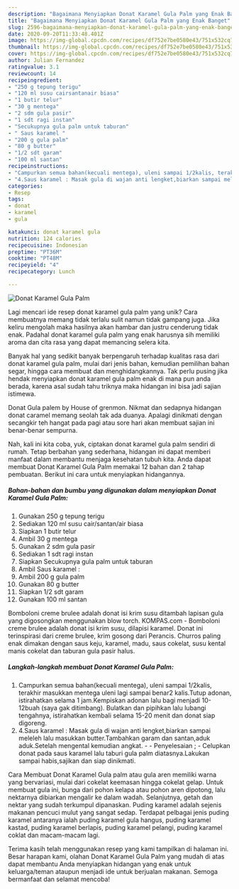 ```yaml
---
description: "Bagaimana Menyiapkan Donat Karamel Gula Palm yang Enak Banget"
title: "Bagaimana Menyiapkan Donat Karamel Gula Palm yang Enak Banget"
slug: 2596-bagaimana-menyiapkan-donat-karamel-gula-palm-yang-enak-banget
date: 2020-09-20T11:33:48.401Z
image: https://img-global.cpcdn.com/recipes/df752e7be0580e43/751x532cq70/donat-karamel-gula-palm-foto-resep-utama.jpg
thumbnail: https://img-global.cpcdn.com/recipes/df752e7be0580e43/751x532cq70/donat-karamel-gula-palm-foto-resep-utama.jpg
cover: https://img-global.cpcdn.com/recipes/df752e7be0580e43/751x532cq70/donat-karamel-gula-palm-foto-resep-utama.jpg
author: Julian Fernandez
ratingvalue: 3.1
reviewcount: 14
recipeingredient:
- "250 g tepung terigu"
- "120 ml susu cairsantanair biasa"
- "1 butir telur"
- "30 g mentega"
- "2 sdm gula pasir"
- "1 sdt ragi instan"
- "Secukupnya gula palm untuk taburan"
- " Saus karamel "
- "200 g gula palm"
- "80 g butter"
- "1/2 sdt garam"
- "100 ml santan"
recipeinstructions:
- "Campurkan semua bahan(kecuali mentega), uleni sampai 1/2kalis, terakhir masukkan mentega uleni lagi sampai benar2 kalis.Tutup adonan, istirahatkan selama 1 jam.Kempiskan adonan lalu bagi menjadi 10-12buah (saya gak ditimbang). Bulatkan dan pipihkan lalu lubangi tengahnya, istirahatkan kembali selama 15-20 menit dan donat siap digoreng."
- "4.Saus karamel : Masak gula di wajan anti lengket,biarkan sampai meleleh lalu masukkan butter.Tambahkan garam dan santan,aduk aduk.Setelah mengental kemudian angkat.  Penyelesaian ; Celupkan donat pada saus karamel lalu taburi gula palm diatasnya.Lakukan sampai habis,sajikan dan siap dinikmati."
categories:
- Resep
tags:
- donat
- karamel
- gula

katakunci: donat karamel gula 
nutrition: 124 calories
recipecuisine: Indonesian
preptime: "PT36M"
cooktime: "PT48M"
recipeyield: "4"
recipecategory: Lunch

---
```



![Donat Karamel Gula Palm](https://img-global.cpcdn.com/recipes/df752e7be0580e43/751x532cq70/donat-karamel-gula-palm-foto-resep-utama.jpg)

Lagi mencari ide resep donat karamel gula palm yang unik? Cara membuatnya memang tidak terlalu sulit namun tidak gampang juga. Jika keliru mengolah maka hasilnya akan hambar dan justru cenderung tidak enak. Padahal donat karamel gula palm yang enak harusnya sih memiliki aroma dan cita rasa yang dapat memancing selera kita.

Banyak hal yang sedikit banyak berpengaruh terhadap kualitas rasa dari donat karamel gula palm, mulai dari jenis bahan, kemudian pemilihan bahan segar, hingga cara membuat dan menghidangkannya. Tak perlu pusing jika hendak menyiapkan donat karamel gula palm enak di mana pun anda berada, karena asal sudah tahu triknya maka hidangan ini bisa jadi sajian istimewa.

Donat Gula palem by House of grenmon. Nikmat dan sedapnya hidangan donat caramel memang seolah tak ada duanya. Apalagi dinikmati dengan secangkir teh hangat pada pagi atau sore hari akan membuat sajian ini benar-benar sempurna.


Nah, kali ini kita coba, yuk, ciptakan donat karamel gula palm sendiri di rumah. Tetap berbahan yang sederhana, hidangan ini dapat memberi manfaat dalam membantu menjaga kesehatan tubuh kita. Anda dapat membuat Donat Karamel Gula Palm memakai 12 bahan dan 2 tahap pembuatan. Berikut ini cara untuk menyiapkan hidangannya.

<!--inarticleads1-->

##### Bahan-bahan dan bumbu yang digunakan dalam menyiapkan Donat Karamel Gula Palm:

1. Gunakan 250 g tepung terigu
1. Sediakan 120 ml susu cair/santan/air biasa
1. Siapkan 1 butir telur
1. Ambil 30 g mentega
1. Gunakan 2 sdm gula pasir
1. Sediakan 1 sdt ragi instan
1. Siapkan Secukupnya gula palm untuk taburan
1. Ambil  Saus karamel :
1. Ambil 200 g gula palm
1. Gunakan 80 g butter
1. Siapkan 1/2 sdt garam
1. Gunakan 100 ml santan


Bomboloni creme brulee adalah donat isi krim susu ditambah lapisan gula yang digosongkan menggunakan blow torch. KOMPAS.com - Bomboloni creme brulee adalah donat isi krim susu, dilapisi karamel. Donat ini terinspirasi dari creme brulee, krim gosong dari Perancis. Churros paling enak dimakan dengan saus keju, karamel, madu, saus cokelat, susu kental manis cokelat dan taburan gula pasir halus. 

<!--inarticleads2-->

##### Langkah-langkah membuat Donat Karamel Gula Palm:

1. Campurkan semua bahan(kecuali mentega), uleni sampai 1/2kalis, terakhir masukkan mentega uleni lagi sampai benar2 kalis.Tutup adonan, istirahatkan selama 1 jam.Kempiskan adonan lalu bagi menjadi 10-12buah (saya gak ditimbang). Bulatkan dan pipihkan lalu lubangi tengahnya, istirahatkan kembali selama 15-20 menit dan donat siap digoreng.
1. 4.Saus karamel : Masak gula di wajan anti lengket,biarkan sampai meleleh lalu masukkan butter.Tambahkan garam dan santan,aduk aduk.Setelah mengental kemudian angkat. -  - Penyelesaian ; - Celupkan donat pada saus karamel lalu taburi gula palm diatasnya.Lakukan sampai habis,sajikan dan siap dinikmati.


Cara Membuat Donat Karamel Gula palm atau gula aren memiliki warna yang bervariasi, mulai dari cokelat keemasan hingga cokelat gelap. Untuk membuat gula ini, bunga dari pohon kelapa atau pohon aren dipotong, lalu nektarnya dibiarkan mengalir ke dalam wadah. Selanjutnya, getah dan nektar yang sudah terkumpul dipanaskan. Puding karamel adalah sejenis makanan pencuci mulut yang sangat sedap. Terdapat pelbagai jenis puding karamel antaranya ialah puding karamel gula hangus, puding karamel kastad, puding karamel berlapis, puding karamel pelangi, puding karamel coklat dan macam-macam lagi. 

Terima kasih telah menggunakan resep yang kami tampilkan di halaman ini. Besar harapan kami, olahan Donat Karamel Gula Palm yang mudah di atas dapat membantu Anda menyiapkan hidangan yang enak untuk keluarga/teman ataupun menjadi ide untuk berjualan makanan. Semoga bermanfaat dan selamat mencoba!
